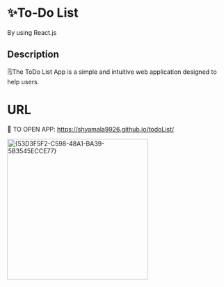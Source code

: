 # ✨To-Do List 
By using React.js



## **Description**
🗒️The ToDo List App is a simple and intuitive web application designed to help users.


# URL
📸 TO OPEN APP: https://shyamala9926.github.io/todoList/

<img width="323" alt="{53D3F5F2-C598-48A1-BA39-5B3545ECCE77}" src="https://github.com/user-attachments/assets/25c752eb-484f-411b-b9ac-d390460a6b51" />
